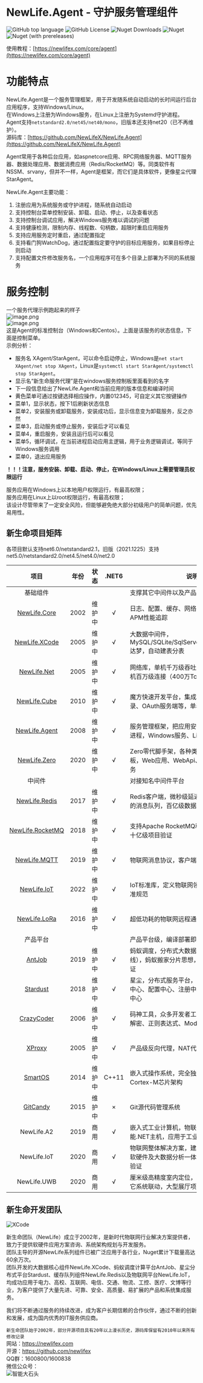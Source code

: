 # NewLife.Agent - 守护服务管理组件

![GitHub top language](https://img.shields.io/github/languages/top/newlifex/newlife.agent?logo=github)
![GitHub License](https://img.shields.io/github/license/newlifex/newlife.agent?logo=github)
![Nuget Downloads](https://img.shields.io/nuget/dt/newlife.agent?logo=nuget)
![Nuget](https://img.shields.io/nuget/v/newlife.agent?logo=nuget)
![Nuget (with prereleases)](https://img.shields.io/nuget/vpre/newlife.agent?label=dev%20nuget&logo=nuget)

使用教程：[https://newlifex.com/core/agent](https://newlifex.com/core/agent)  

# 功能特点
NewLife.Agent是一个服务管理框架，用于开发随系统自动启动的长时间运行后台应用程序，支持Windows/Linux。  
在Windows上注册为Windows服务，在Linux上注册为Systemd守护进程。  
Agent支持`netstandard2.0/net45/net40/mono`，旧版本还支持net20（已不再维护）。  
源码库：[https://github.com/NewLifeX/NewLife.Agent](https://github.com/NewLifeX/NewLife.Agent)  

Agent常用于各种后台应用，如aspnetcore应用、RPC网络服务器、MQTT服务器、数据处理应用、数据消费应用（Redis/RocketMQ）等。同类软件有 NSSM、srvany，但并不一样，Agent是框架，而它们是具体软件，更像星尘代理 StarAgent。  

NewLife.Agent主要功能：  
1. 注册应用为系统服务或守护进程，随系统自动启动
1. 支持控制台菜单控制安装、卸载、启动、停止，以及查看状态
1. 支持控制台调试应用，解决Windows服务难以调试的问题
1. 支持健康检测，限制内存、线程数、句柄数，超限时重启应用服务
1. 支持应用服务定时重启，通过配置指定
1. 支持看门狗WatchDog，通过配置指定要守护的目标应用服务，如果目标停止则启动
1. 支持配置文件修改服务名，一个应用程序可在多个目录上部署为不同的系统服务

# 服务控制
一个服务代理示例跑起来的样子  
![image.png](https://cdn.nlark.com/yuque/0/2020/png/1144030/1585307461258-ca6e7880-b2ef-4d87-aed7-35bace08a149.png#align=left&display=inline&height=202&name=image.png&originHeight=404&originWidth=926&size=60071&status=done&style=none&width=463)  
![image.png](https://cdn.nlark.com/yuque/0/2020/png/1144030/1585547897654-f6b570c5-cbfd-4f4e-86c2-a9d711a53c58.png#align=left&display=inline&height=207&name=image.png&originHeight=414&originWidth=1129&size=60665&status=done&style=none&width=564.5)  
这是Agent的标准控制台（Windows和Centos）。上面是该服务的状态信息，下面是控制菜单。  
示例分析：  
- 服务名 XAgent/StarAgent，可以命令启动停止，Windows是`net start XAgent/net stop XAgent`，Linux是`systemctl start StarAgent/systemctl stop StarAgent`。
- 显示名“新生命服务代理”是在windows服务控制板里面看到的名字
- 下一段信息给出了NewLife.Agent和当前应用的版本信息和编译时间
- 黄色菜单可通过按键选择相应操作，内置012345，可自定义其它按键操作
- 菜单1，显示状态，按下1后刷新状态信息
- 菜单2，安装服务或卸载服务，安装成功后，显示信息变为卸载服务，反之亦然
- 菜单3，启动服务或停止服务，安装后才可以看见
- 菜单4，重启服务，安装且运行后可以看见
- 菜单5，循环调试，在当前进程启动应用主逻辑，用于业务逻辑调试，等同于Windows服务调用
- 菜单0，退出应用服务

**！！！注意，服务安装、卸载、启动、停止，在Windows/Linux上需要管理员权限运行**  

服务应用在Windows上以本地用户权限运行，有最高权限；  
服务应用在Linux上以root权限运行，有最高权限；  
该设计尽管带来了一定安全风险，但能够避免绝大部分初级用户的简单问题，优先易用性。  

## 新生命项目矩阵
各项目默认支持net6.0/netstandard2.1，旧版（2021.1225）支持net5.0/netstandard2.0/net4.5/net4.0/net2.0  

|                               项目                               | 年份  |  状态  |  .NET6  | 说明                                                                                 |
| :--------------------------------------------------------------: | :---: | :----: | :-----: | ------------------------------------------------------------------------------------ |
|                             基础组件                             |       |        |         | 支撑其它中间件以及产品项目                                                           |
|          [NewLife.Core](https://github.com/NewLifeX/X)           | 2002  | 维护中 |    √    | 日志、配置、缓存、网络、RPC、序列化、APM性能追踪                                     |
|    [NewLife.XCode](https://github.com/NewLifeX/NewLife.XCode)    | 2005  | 维护中 |    √    | 大数据中间件，MySQL/SQLite/SqlServer/Oracle/TDengine/达梦，自动建表分表              |
|      [NewLife.Net](https://github.com/NewLifeX/NewLife.Net)      | 2005  | 维护中 |    √    | 网络库，单机千万级吞吐率（2266万tps），单机百万级连接（400万Tcp）                    |
|     [NewLife.Cube](https://github.com/NewLifeX/NewLife.Cube)     | 2010  | 维护中 |    √    | 魔方快速开发平台，集成了用户权限、SSO登录、OAuth服务端等，单表100亿级项目验证        |
|    [NewLife.Agent](https://github.com/NewLifeX/NewLife.Agent)    | 2008  | 维护中 |    √    | 服务管理框架，把应用安装成为操作系统守护进程，Windows服务、Linux的Systemd            |
|     [NewLife.Zero](https://github.com/NewLifeX/NewLife.Zero)     | 2020  | 维护中 |    √    | Zero零代脚手架，各种类型拷贝即用的项目模板，Web应用、WebApi、网络服务、消息服务      |
|                              中间件                              |       |        |         | 对接知名中间件平台                                                                 |
|    [NewLife.Redis](https://github.com/NewLifeX/NewLife.Redis)    | 2017  | 维护中 |    √    | Redis客户端，微秒级延迟，百万级吞吐，丰富的消息队列，百亿级数据量项目验证            |
| [NewLife.RocketMQ](https://github.com/NewLifeX/NewLife.RocketMQ) | 2018  | 维护中 |    √    | 支持Apache RocketMQ和阿里云消息队列，十亿级项目验证                                  |
|     [NewLife.MQTT](https://github.com/NewLifeX/NewLife.MQTT)     | 2019  | 维护中 |    √    | 物联网消息协议，客户端支持阿里云物联网                                               |
|      [NewLife.IoT](https://github.com/NewLifeX/NewLife.IoT)      | 2022  | 维护中 |    √    | IoT标准库，定义物联网领域的各种通信协议标准规范                                               |
|     [NewLife.LoRa](https://github.com/NewLifeX/NewLife.LoRa)     | 2016  | 维护中 |    √    | 超低功耗的物联网远程通信协议LoRaWAN                                                  |
|                             产品平台                             |       |        |         | 产品平台级，编译部署即用，个性化自定义                                               |
|           [AntJob](https://github.com/NewLifeX/AntJob)           | 2019  | 维护中 |    √    | 蚂蚁调度，分布式大数据计算平台（实时/离线），蚂蚁搬家分片思想，万亿级数据量项目验证  |
|         [Stardust](https://github.com/NewLifeX/Stardust)         | 2018  | 维护中 |    √    | 星尘，分布式服务平台，节点管理、APM监控中心、配置中心、注册中心、发布中心、消息中心  |
|         [CrazyCoder](https://github.com/NewLifeX/XCoder)         | 2006  | 维护中 |    √    | 码神工具，众多开发者工具，网络、串口、加解密、正则表达式、Modbus                     |
|           [XProxy](https://github.com/NewLifeX/XProxy)           | 2005  | 维护中 |    √    | 产品级反向代理，NAT代理、Http代理                                                    |
|          [SmartOS](https://github.com/NewLifeX/SmartOS)          | 2014  | 维护中 |  C++11  | 嵌入式操作系统，完全独立自主，ARM Cortex-M芯片架构                                   |
|         [GitCandy](https://github.com/NewLifeX/GitCandy)         | 2015  | 维护中 |    ×    | Git源代码管理系统                                                                    |
|                           NewLife.A2                           | 2019  |  商用  |    √    | 嵌入式工业计算机，物联网边缘网关，高性能.NET主机，应用于工业、农业、交通、医疗       |
|                          NewLife.IoT                           | 2020  |  商用  |    √    | 物联网整体解决方案，建筑业、环保、农业，软硬件及大数据分析一体化，十万级点位项目验证 |
|                          NewLife.UWB                          | 2020  |  商用  |    √    | 厘米级高精度室内定位，软硬件一体化，与其它系统联动，大型展厅项目验证                 |

## 新生命开发团队
![XCode](https://newlifex.com/logo.png)  

新生命团队（NewLife）成立于2002年，是新时代物联网行业解决方案提供者，致力于提供软硬件应用方案咨询、系统架构规划与开发服务。  
团队主导的开源NewLife系列组件已被广泛应用于各行业，Nuget累计下载量高达60余万次。  
团队开发的大数据核心组件NewLife.XCode、蚂蚁调度计算平台AntJob、星尘分布式平台Stardust、缓存队列组件NewLife.Redis以及物联网平台NewLife.IoT，均成功应用于电力、高校、互联网、电信、交通、物流、工控、医疗、文博等行业，为客户提供了大量先进、可靠、安全、高质量、易扩展的产品和系统集成服务。  

我们将不断通过服务的持续改进，成为客户长期信赖的合作伙伴，通过不断的创新和发展，成为国内优秀的IT服务供应商。  

`新生命团队始于2002年，部分开源项目具有20年以上漫长历史，源码库保留有2010年以来所有修改记录`  
网站：https://newlifex.com  
开源：https://github.com/newlifex  
QQ群：1600800/1600838  
微信公众号：  
![智能大石头](https://newlifex.com/stone.jpg)  
